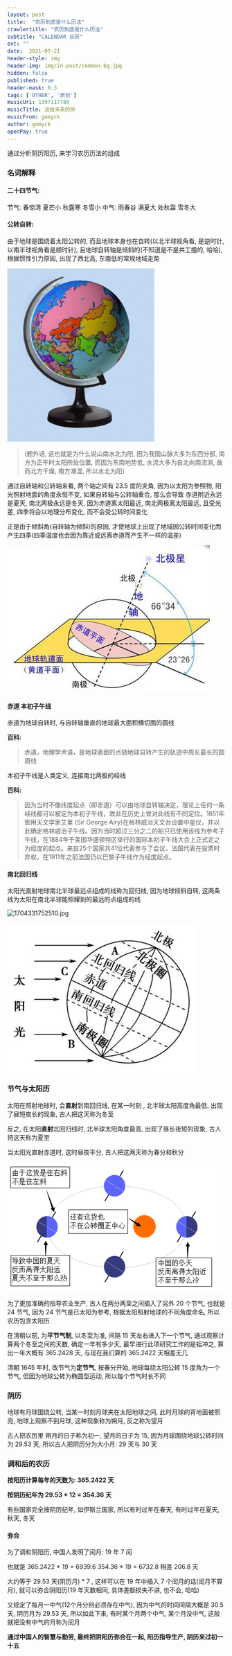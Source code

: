 ```yaml
---
layout: post
title:  "农历到底是什么历法"
crawlertitle: "农历到底是什么历法"
subtitle: "CALENDAR 日历"
ext: ""
date:  2021-07-21
header-style: img
header-img: img/in-post/common-bg.jpg
hidden: false
published: true
header-mask: 0.3
tags: ['OTHER', '原创']
musicUri: 1397117780
musicTitle: 送给未来的你
musicFrom: gomyck
author: gomyck
openPay: true
---
```


通过分析阴历阳历, 来学习农历历法的组成

### 名词解释

#### 二十四节气:

节气: 春惊清  夏芒小  秋露寒  冬雪小
中气: 雨春谷  满夏大  处秋霜  雪冬大

#### 公转自转:

由于地球是围绕着太阳公转的, 而且地球本身也在自转(以北半球视角看, 是逆时针, 以南半球视角看是顺时针), 且地球自转轴是倾斜的(不知道是不是共工撞的, 哈哈),
根据惯性引力原因, 出现了西北高, 东南低的常规地域走势

![image](/img/in-post/res2021-07-21/2021-07-21-003.jpeg)

> (题外话, 这也就是为什么说山南水北为阳, 因为我国山脉大多为东西分部, 南方为正午时太阳所处位置, 而因为东南地势低, 水流大多为自北向南流淌, 故而北方干燥, 南方潮湿, 所以水北为阳)

通过自转轴和公转轴来看, 两个轴之间有 23.5 度的夹角, 因为以太阳为参照物, 阳光照射地面的角度永恒不变, 如果自转轴与公转轴重合, 那么会导致
赤道附近永远是夏天, 南北两极永远是冬天, 因为赤道离太阳最近, 南北两极离太阳最远, 且受光差, 四季将会以地理分布变化, 而不会受公转时间变化

正是由于倾斜角(自转轴为倾斜)的原因, 才使地球上出现了地域因公转时间变化而产生四季(四季温度也会因为靠近或远离赤道而产生不一样的温差)

![image](/img/in-post/res2021-07-21/2021-07-21-002.jpg)

#### 赤道  本初子午线

赤道为地球自转时, 与自转轴垂直的地球最大面积横切面的圆线

**百科:**
> 赤道，地理学术语，是地球表面的点随地球自转产生的轨迹中周长最长的圆周线

本初子午线是人类定义, 连接南北两极的经线

**百科:**
> 因为当时不像纬度起点（即赤道）可以由地球自转轴决定，理论上任何一条经线都可以被定为本初子午线，故此在历史上曾对此线有不同定位。1851年御用天文学家艾里 (Sir George Airy)在格林威治天文台设置中星仪，并以此确定格林威治子午线。因为当时超过三分之二的船只已使用该线为参考子午线，在1884年于美国华盛顿特区举行的国际本初子午线大会上正式定之为经度的起点。来自25个国家共41位代表参与了会议，法国代表在投票时弃权，在1911年之前法国仍以巴黎子午线作为经度起点。


#### 南北回归线

太阳光直射地球南北半球最远点组成的线称为回归线, 因为地球倾斜自转, 这两条线为太阳在南北半球能照耀到的最远的点组成的线

![1704331752510.jpg](https://s2.loli.net/2024/01/04/scSTvEIyRgqWD9O.jpg)

![image](/img/in-post/res2021-07-21/2021-07-21-001.jpeg)

### 节气与太阳历

太阳在照射地球时, 会**直射**到南回归线, 在某一时刻 , 北半球太阳高度角最低, 出现了昼短夜长的现象, 古人把这天称为冬至

反之, 在太阳**直射**北回归线时, 北半球太阳角度最高, 出现了昼长夜短的现象, 古人把这天称为夏至

当太阳光直射赤道时, 这时昼夜平分, 古人把这两天称为春分和秋分

![image](/img/in-post/res2021-07-21/2021-08-16-000.png)

为了更加准确的指导农业生产, 古人在两分两至之间插入了另外 20 个节气, 也就是 24 节气, 因为 24 节气是已太阳为参考, 根据太阳照射地球的不同角度命名, 所以农历包含太阳历

在清朝以前, 为**平节气制**, 以冬至为准, 间隔 15 天左右进入下一个节气, 通过观察计算两个冬至之间的天数, 确定一年有多少天, 最早进行此项研究工作的是祖冲之, 算出一年大概有 365.2428 天, 与现在我们算的 365.2422 天相差无几

清朝 1645 年时, 改节气为**定节气**, 按春分开始, 地球每绕太阳公转 15 度角为一个节气, 但因为地球公转为椭圆型运动, 所以每个节气时长不同

### 阴历

地球有月球围绕公转, 当某一时刻月球夹在太阳地球之间, 此时月球的背地面被照亮, 地球上观察不到月球, 这种现象称为朔月, 反之称为望月

古人把农历里 朔月的日子称为初一, 望月的日子为 15, 因为月球围绕地球公转时间为 29.53 天, 所以古人把阴历分为大小月: 29 天与 30 天

### 调和后的农历

**按阳历计算每年的天数为: 365.2422 天**

**按阴历纪年为 29.53 * 12 = 354.36 天**

有些国家完全按阴历纪年, 如伊斯兰国家, 所以有时过年在春天, 有时过年在夏天, 秋天, 冬天

#### 弥合

为了调和阴阳历, 中国人发明了闰月: 19 年 7 闰

也就是
365.2422 * 19 = 6939.6
354.36   * 19 = 6732.8    相差 206.8 天

大约等于 29.53 天(阴历月) * 7 , 这样可以在 19 年中插入 7 个闰月的话(闰月不算月), 就可以弥合阴阳历(19 年天数相同, 具体差额损失不讲, 也不会, 哈哈)

又规定了每月一中气(12个月分别必须存在中气), 因为中气的时间间隔大概是 30.5 天, 阴历月为 29.53 天, 所以如此下来, 有时某个月两个中气, 某个月没中气, 这般就把没有中气的月称为闰月

**通过中国人的智慧与勤劳, 最终把阴阳历弥合在一起, 阳历指导生产, 阴历来过初一十五**














